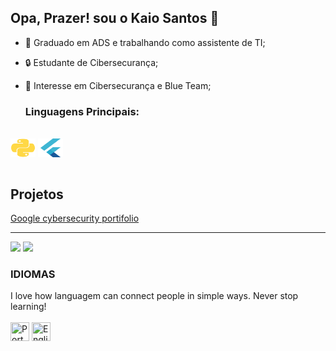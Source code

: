 ## Opa, Prazer! sou o Kaio Santos 👋

- 🔭 Graduado em ADS e trabalhando como assistente de TI;
- 🔒 Estudante de Cibersecurança;
- 🎯 Interesse em Cibersecurança e Blue Team;


  ### __Linguagens Principais:__
<div style="display: inline_block"><br>

  <img align="center" alt="Kaio-Js" height="30" width="40" src="https://github.com/devicons/devicon/blob/master/icons/python/python-plain.svg">
  <img align="center" alt="Kaio-Flutter" height="30" width="40" src="https://github.com/devicons/devicon/blob/master/icons/flutter/flutter-original.svg">
<!--   <img align="center" alt="Kaio-Html" height="30" width="40" src="https://github.com/devicons/devicon/blob/master/icons/html5/html5-original.svg"> -->
<!--   <img align="center" alt="Kaio-Css" height="30" width="40" src="https://github.com/devicons/devicon/blob/master/icons/css3/css3-original.svg"> -->
<!--   <img align="center" alt="Kaio-Js" height="30" width="40" src="https://github.com/devicons/devicon/blob/master/icons/javascript/javascript-original.svg"> -->


  
  <br> 
  <br>
  
  <!-- <img align="right" alt="Kaio-gif" src="https://cdn.discordapp.com/attachments/795358919417397249/825430589581688872/hi.gif">-->
</div>

## Projetos</div>
[Google cybersecurity portifolio]([url](https://github.com/KaioSantos32/Cybersecurity-Portifolio/tree/main/Google%20Cybersecurity%20Professional/SQL%20and%20Linux))
___
<div>
  <a href = "mailto:kaiosantos@gmail.com"><img src="https://img.shields.io/badge/Gmail-D14836?style=for-the-badge&logo=gmail&logoColor=white" target="_blank"></a>
  <a href="https://www.linkedin.com/in/kaiosantos-32/" target="_blank"><img src="https://img.shields.io/badge/-LinkedIn-%230077B5?style=for-the-badge&logo=linkedin&logoColor=white" target="_blank"></a>   
</div>

### __IDIOMAS__
</div>
<div style="display: inline-block">I love how languagem can connect people in simple ways. Never stop learning!<br><br>
<img src="https://img.icons8.com/color/48/000000/brazil-circular.png" height="30" width="30" title="Português"/>
<img src="https://img.icons8.com/color/48/000000/usa-circular.png" height="30" width="30" title="English"/>
</div>
